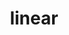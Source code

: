 ---
layout: list
title: linear
slug: linear
menu: true
submenu: true
order: 5
description: >
  선형대수
---